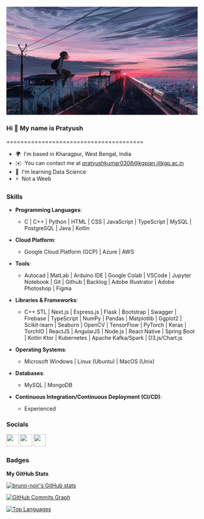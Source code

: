<head>
  <link rel="stylesheet" href="https://cdn.jsdelivr.net/gh/devicons/devicon@v2.14.0/devicon.min.css">
</head>
<p align="center"> <img src="./bg.webp" alt="wall"/></p>

### Hi 👋 My name is Pratyush
=======================================
* 🌍  I'm based in Kharagpur, West Bengal, India
* ✉️  You can contact me at [pratyushkumar0308@kgpian.iitkgp.ac.in](mailto:pratyushkumar0308@kgpian.iitkgp.ac.in)
* 🧠  I'm learning Data Science
* ⚡  Not a Weeb

### Skills

- **Programming Languages**: 
  - C | C++ | Python | HTML | CSS | JavaScript | TypeScript | MySQL | PostgreSQL | Java | Kotlin

- **Cloud Platform**: 
  - Google Cloud Platform (GCP) | Azure | AWS 

- **Tools**: 
  - Autocad | MatLab | Arduino IDE | Google Colab | VSCode | Jupyter Notebook | Git | Github | Backlog | Adobe Illustrator | Adobe Photoshop | Figma

- **Libraries & Frameworks**: 
  - C++ STL | Next.js | Express.js | Flask | Bootstrap | Swagger | Firebase | TypeScript | NumPy | Pandas | Matplotlib | Ggplot2 | Scikit-learn | Seaborn | OpenCV | TensorFlow | PyTorch | Keras | TorchIO | ReactJS | AngularJS | Node.js | React Native | Spring Boot | Kotlin Ktor | Kubernetes | Apache Kafka/Spark | D3.js/Chart.js

- **Operating Systems**: 
  - Microsoft Windows | Linux (Ubuntu) | MacOS (Unix)

- **Databases**: 
  - MySQL  | MongoDB 
  
- **Continuous Integration/Continuous Deployment (CI/CD)**: 
  - Experienced

### Socials

<p align="left">
  <a href="https://discord.com/users/Pratyush/noir#8957" target="_blank" rel="noreferrer"><img src="https://raw.githubusercontent.com/danielcranney/readme-generator/main/public/icons/socials/discord.svg" width="32" height="32" /></a>
  <a href="https://www.github.com/bruno-noir" target="_blank" rel="noreferrer"><img src="https://raw.githubusercontent.com/danielcranney/readme-generator/main/public/icons/socials/github.svg" width="32" height="32" /></a>
  <a href="http://www.instagram.com/_pratyush._.kumar/?hl=en" target="_blank" rel="noreferrer"><img src="https://raw.githubusercontent.com/danielcranney/readme-generator/main/public/icons/socials/instagram.svg" width="32" height="32" /></a>
</p>

### Badges

<b>My GitHub Stats</b>

<a href="http://www.github.com/bruno-noir"><img src="https://github-readme-stats.vercel.app/api?username=bruno-noir&show_icons=true&hide=&count_private=true&title_color=a855f7&text_color=ffffff&icon_color=a855f7&bg_color=1c1917&hide_border=true&show_icons=true" alt="bruno-noir's GitHub stats" /></a>

<a href="http://www.github.com/bruno-noir"><img src="https://activity-graph.herokuapp.com/graph?username=bruno-noir&bg_color=1c1917&color=ffffff&line=a855f7&point=ffffff&area_color=1c1917&area=true&hide_border=true&custom_title=GitHub%20Commits%20Graph" alt="GitHub Commits Graph" /></a>

<a href="https://github.com/bruno-noir" align="left"><img src="https://github-readme-stats.vercel.app/api/top-langs/?username=bruno-noir&langs_count=10&title_color=a855f7&text_color=ffffff&icon_color=a855f7&bg_color=1c1917&hide_border=true&locale=en&custom_title=Top%20%Languages" alt="Top Languages" /></a>
